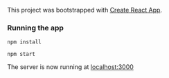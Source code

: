 This project was bootstrapped with [Create React App](https://github.com/facebook/create-react-app).

### Running the app

````
npm install
````

````
npm start
````

The server is now running at [localhost:3000](localhost:3000)

